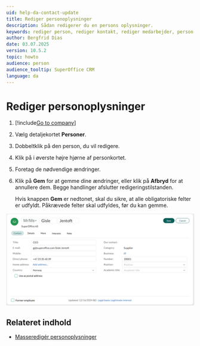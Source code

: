 ```yaml
---
uid: help-da-contact-update
title: Rediger personoplysninger
description: Sådan redigerer du en persons oplysninger.
keywords: rediger person, rediger kontakt, rediger medarbejder, person
author: Bergfrid Dias
date: 03.07.2025
version: 10.5.2
topic: howto
audience: person
audience_tooltip: SuperOffice CRM
language: da
---
```


# Rediger personoplysninger

1. [!include[Go to company](../../learn/includes/goto-company.md)]

1. Vælg detaljekortet **Personer**.

1. Dobbeltklik på den person, du vil redigere.

1. Klik på <i class="ph ph-pencil-simple" aria-label="Rediger"></i> i øverste højre hjørne af personkortet.

1. Foretag de nødvendige ændringer.

1. Klik på **Gem** for at gemme dine ændringer, eller klik på **Afbryd** for at annullere dem. Begge handlinger afslutter redigeringstilstanden.

    Hvis knappen **Gem** er nedtonet, skal du sikre, at alle obligatoriske felter er udfyldt. Påkrævede felter skal udfyldes, før du kan gemme.

![Personskærmen i redigeringstilstand, der viser personoplysninger. -screenshot][img1]

## Relateret indhold

* [Masseredigér personoplysninger][8]

<!-- Referenced links -->
[8]: ../../search-options/selection/learn/howto/bulk-update.md

<!-- Referenced images -->
[img1]: ../../../media/loc/en/contact/edit-person.png
